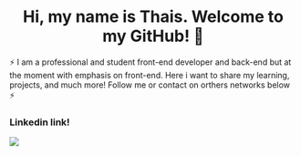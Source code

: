 <h1 align="center"> Hi, my name is Thais. 
 Welcome to my GitHub! 👋</h1>


 ⚡  I am a professional and student front-end developer and back-end but at the moment with emphasis on front-end. 
 Here i want to share my learning, projects, and much more! Follow me or contact on orthers networks below ⚡
 <br/>
  
 ### Linkedin link!
 
 [<img src="https://img.shields.io/badge/linkedin-%230077B5.svg?&style=for-the-badge&logo=linkedin&logoColor=white" />](https://www.linkedin.com/in/thais-cintra-6875a1221/)



 <br/>
 <br/>
 
